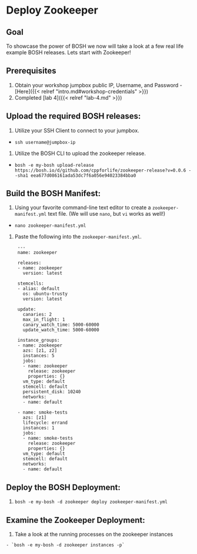 # Deploy Zookeeper

## Goal

To showcase the power of BOSH we now will take a look at a few real life example BOSH releases. Lets start with Zookeeper!

## Prerequisites

1. Obtain your workshop jumpbox public IP, Username, and Password - [Here]({{< relref "intro.md#workshop-credentials" >}})
1. Completed [lab 4]({{< relref "lab-4.md" >}})

## Upload the required BOSH releases:

1. Utilize your SSH Client to connect to your jumpbox.

  - `ssh username@jumpbox-ip`

1. Utilize the BOSH CLI to upload the zookeeper release.

  - `bosh -e my-bosh upload-release https://bosh.io/d/github.com/cppforlife/zookeeper-release?v=0.0.6 --sha1 eea677d086161ada53dc7f6a056e94023384bba0`

## Build the BOSH Manifest:

1. Using your favorite command-line text editor to create a `zookeeper-manifest.yml` text file. (We will use `nano`, but `vi` works as well!)

  - `nano zookeeper-manifest.yml`

1. Paste the following into the `zookeeper-manifest.yml`.

        ---
        name: zookeeper

        releases:
        - name: zookeeper
          version: latest

        stemcells:
        - alias: default
          os: ubuntu-trusty
          version: latest

        update:
          canaries: 2
          max_in_flight: 1
          canary_watch_time: 5000-60000
          update_watch_time: 5000-60000

        instance_groups:
        - name: zookeeper
          azs: [z1, z2]
          instances: 5
          jobs:
          - name: zookeeper
            release: zookeeper
            properties: {}
          vm_type: default
          stemcell: default
          persistent_disk: 10240
          networks:
          - name: default

        - name: smoke-tests
          azs: [z1]
          lifecycle: errand
          instances: 1
          jobs:
          - name: smoke-tests
            release: zookeeper
            properties: {}
          vm_type: default
          stemcell: default
          networks:
          - name: default

## Deploy the BOSH Deployment:

1. `bosh -e my-bosh -d zookeeper deploy zookeeper-manifest.yml`

## Examine the Zookeeper Deployment:

  1. Take a look at the running processes on the zookeeper instances

    - `bosh -e my-bosh -d zookeeper instances -p`
